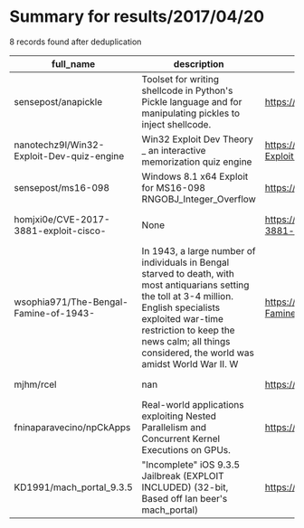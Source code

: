 
# Summary for results/2017/04/20
    
8 records found after deduplication

| full_name | description | html_url | matched_list | matched_count | pushed_at | size | stargazers_count | language | forks_count | vul_ids |
|-------------------------------------------|------------------------------------------------------------------------------------------------------------------------------------------------------------------------------------------------------------------------------------------------------------------|--------------------------------------------------------------|----------------------|-----------------|---------------------------|--------|--------------------|------------|---------------|-------------------|
| sensepost/anapickle | Toolset for writing shellcode in Python's Pickle language and for manipulating pickles to inject shellcode. | https://github.com/sensepost/anapickle | ['shellcode'] | 1 | 2017-04-20 22:17:51+00:00 | 104 | 71 | Python | 14 | [] |
| nanotechz9l/Win32-Exploit-Dev-quiz-engine | Win32 Exploit Dev Theory _ an interactive memorization quiz engine | https://github.com/nanotechz9l/Win32-Exploit-Dev-quiz-engine | ['exploit'] | 1 | 2017-04-20 22:23:33+00:00 | 18 | 1 | Ruby | 3 | [] |
| sensepost/ms16-098 | Windows 8.1 x64 Exploit for MS16-098 RNGOBJ_Integer_Overflow | https://github.com/sensepost/ms16-098 | ['exploit'] | 1 | 2017-04-20 20:44:25+00:00 | 177 | 94 | C | 56 | ['MS16-098'] |
| homjxi0e/CVE-2017-3881-exploit-cisco- | None | https://github.com/homjxi0e/CVE-2017-3881-exploit-cisco- | ['cve-2', 'exploit'] | 2 | 2017-04-20 00:52:56+00:00 | 1 | 2 | Ruby | 5 | ['CVE-2017-3881'] |
| wsophia971/The-Bengal-Famine-of-1943- | In 1943, a large number of individuals in Bengal starved to death, with most antiquarians setting the toll at 3-4 million. English specialists exploited war-time restriction to keep the news calm; all things considered, the world was amidst World War II. W | https://github.com/wsophia971/The-Bengal-Famine-of-1943- | ['exploit'] | 1 | 2017-04-20 12:12:27+00:00 | 0 | 0 | | 0 | [] |
| mjhm/rcel | nan | https://github.com/mjhm/rcel | ['rce'] | 1 | 2017-04-20 15:05:16+00:00 | 15 | 0 | JavaScript | 0 | [] |
| fninaparavecino/npCkApps | Real-world applications exploiting Nested Parallelism and Concurrent Kernel Executions on GPUs. | https://github.com/fninaparavecino/npCkApps | ['exploit'] | 1 | 2017-04-20 16:58:34+00:00 | 6668 | 1 | Cuda | 0 | [] |
| KD1991/mach_portal_9.3.5 | "Incomplete" iOS 9.3.5 Jailbreak (EXPLOIT INCLUDED) (32-bit, Based off Ian beer's mach_portal) | https://github.com/KD1991/mach_portal_9.3.5 | ['exploit'] | 1 | 2017-04-20 01:55:32+00:00 | 46 | 3 | C | 0 | [] |
